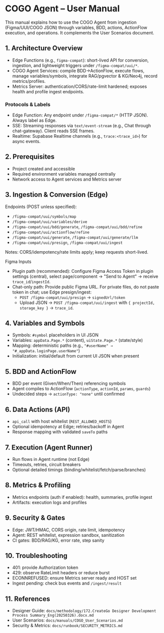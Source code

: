 # COGO Agent – User Manual

This manual explains how to use the COGO Agent from ingestion (Figma/UUI/COGO JSON) through variables, BDD, actions, ActionFlow execution, and operations. It complements the User Scenarios document.

## 1. Architecture Overview

- Edge Functions (e.g., `figma-compat`): short-lived API for conversion, ingestion, and lightweight triggers under `/figma-compat/uui/*`.
- COGO Agent Services: compile BDD→ActionFlow, execute flows, manage variables/symbols, integrate RAG/pgvector & KG/Neo4j, record metrics/profiles.
- Metrics Server: authentication/CORS/rate-limit hardened; exposes health and profile ingest endpoints.

### Protocols & Labels
- Edge Function: Any endpoint under `/figma-compat/*` (HTTP JSON). Always label as Edge.
- SSE: Streaming responses via `text/event-stream` (e.g., Chat through chat-gateway). Client reads SSE frames.
- Realtime: Supabase Realtime channels (e.g., `trace:<trace_id>`) for async events.

## 2. Prerequisites

- Project created and accessible
- Required environment variables managed centrally
- Network access to Agent services and Metrics server

## 3. Ingestion & Conversion (Edge)

Endpoints (POST unless specified):
- `/figma-compat/uui/symbols/map`
- `/figma-compat/uui/variables/derive`
- `/figma-compat/uui/bdd/generate`, `/figma-compat/uui/bdd/refine`
- `/figma-compat/uui/actionflow/refine`
- `/figma-compat/uui/generate`, `/figma-compat/uui/generate/llm`
- `/figma-compat/uui/presign`, `/figma-compat/uui/ingest`

Notes: CORS/idempotency/rate limits apply; keep requests short-lived.

Figma Inputs
- Plugin path (recommended): Configure Figma Access Token in plugin settings (central), select page/component → "Send to Agent" → receive `trace_id`/`ingestId`.
- Chat-only path: Provide public Figma URL. For private files, do not paste token in chat; use Edge presign/ingest:
  - `POST /figma-compat/uui/presign` → `signedUrl/token`
  - Upload JSON → `POST /figma-compat/uui/ingest` with `{ projectId, storage_key }` → `trace_id`.

## 4. Variables and Symbols

- Symbols: `#symbol` placeholders in UI JSON
- Variables: `appData.Page.*` (content), `uiState.Page.*` (state/style)
- Mapping: deterministic paths (e.g., `"#userName" → "#_appData.loginPage.userName"`)
- Initialization: initial/default from current UI JSON when present

## 5. BDD and ActionFlow

- BDD per event (Given/When/Then) referencing symbols
- Agent compiles to ActionFlow (`actionType`, `actionId`, `params`, `guards`)
- Undecided steps → `actionType: "none"` until confirmed

## 6. Data Actions (API)

- `api_call` with host whitelist (`REST_ALLOWED_HOSTS`)
- Optional idempotency at Edge; retries/backoff in Agent
- Response mapping with validated `saveTo` paths

## 7. Execution (Agent Runner)

- Run flows in Agent runtime (not Edge)
- Timeouts, retries, circuit breakers
- Optional detailed timings (binding/whitelist/fetch/parse/branches)

## 8. Metrics & Profiling

- Metrics endpoints (auth if enabled): health, summaries, profile ingest
- Artifacts: execution logs and profiles

## 9. Security & Gates

- Edge: JWT/HMAC, CORS origin, rate limit, idempotency
- Agent: REST whitelist, expression sandbox, sanitization
- CI gates: BDD/RAG/KG, error rate, step sanity

## 10. Troubleshooting

- 401: provide Authorization token
- 429: observe RateLimit headers or reduce burst
- ECONNREFUSED: ensure Metrics server ready and HOST set
- Ingest pending: check bus events and `/ingest/result`

## 11. References

- Designer Guide: `docs/methodology/172.CreateGo Designer Development Process Summary_Eng(20250326).docx.md`
- User Scenarios: `docs/manuals/COGO_User_Scenarios.md`
- Security & Metrics: `docs/runbook/SECURITY_METRICS.md`
